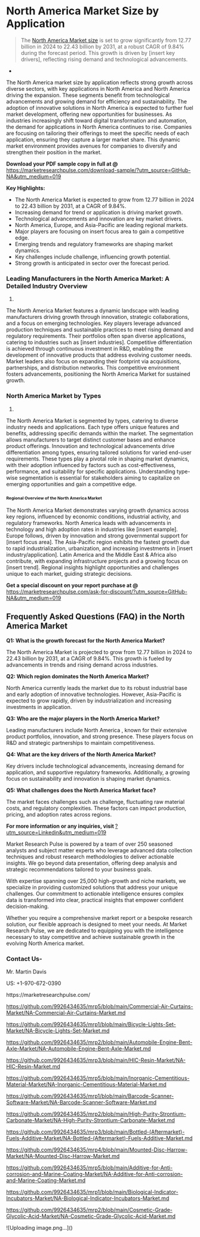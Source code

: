 <h1>North America  Market&nbsp;Size by Application</h1><blockquote><p>The <a href="https://marketresearchpulse.com/download-sample/?utm_source=GitHub-NA&amp;utm_medium=019">North America  Market size</a> is set to grow significantly from 12.77 billion in 2024 to 22.43 billion by 2031, at a robust CAGR of 9.84% during the forecast period. This growth is driven by [insert key drivers], reflecting rising demand and technological advancements.</p></blockquote><ul><li></li></ul><p>The North America  market size by application reflects strong growth across diverse sectors, with key applications in North America  and North America  driving the expansion. These segments benefit from technological advancements and growing demand for efficiency and sustainability. The adoption of innovative solutions in North America  is expected to further fuel market development, offering new opportunities for businesses. As industries increasingly shift toward digital transformation and automation, the demand for applications in North America  continues to rise. Companies are focusing on tailoring their offerings to meet the specific needs of each application, ensuring they capture a larger market share. This dynamic market environment provides avenues for companies to diversify and strengthen their position in the market.</p><p><strong>Download your PDF sample copy in full at @ </strong><a href="https://marketresearchpulse.com/download-sample/?utm_source=GitHub-NA&amp;utm_medium=019">https://marketresearchpulse.com/download-sample/?utm_source=GitHub-NA&amp;utm_medium=019</a></p><p><strong>Key Highlights: </strong></p><ul><li>The North America  Market is expected to grow from 12.77 billion in 2024 to 22.43 billion by 2031, at a CAGR of 9.84%.</li><li>Increasing demand for trend or application is driving market growth.</li><li>Technological advancements and innovation are key market drivers.</li><li>North America, Europe, and Asia-Pacific are leading regional markets.</li><li>Major players are focusing on insert focus area to gain a competitive edge.</li><li>Emerging trends and regulatory frameworks are shaping market dynamics.</li><li>Key challenges include challenge, influencing growth potential.</li><li>Strong growth is anticipated in sector over the forecast period.</li></ul><h3>Leading Manufacturers in the North America  Market: A Detailed Industry Overview</h3><ol><li></li></ol><div class="flex max-w-full flex-col flex-grow"><div class="min-h-8 text-message flex w-full flex-col items-end gap-2 whitespace-normal break-words [.text-message+&amp;]:mt-5" dir="auto" data-message-author-role="assistant" data-message-id="fd8432e4-4910-450d-b182-61b7bfb0a01f" data-message-model-slug="gpt-4o"><div class="flex w-full flex-col gap-1 empty:hidden first:pt-[3px]"><div class="markdown prose w-full break-words dark:prose-invert light"><p>The North America  Market features a dynamic landscape with leading manufacturers driving growth through innovation, strategic collaborations, and a focus on emerging technologies. Key players leverage advanced production techniques and sustainable practices to meet rising demand and regulatory requirements. Their portfolios often span diverse applications, catering to industries such as [insert industries]. Competitive differentiation is achieved through continuous investment in R&amp;D, enabling the development of innovative products that address evolving customer needs. Market leaders also focus on expanding their footprint via acquisitions, partnerships, and distribution networks. This competitive environment fosters advancements, positioning the North America  Market for sustained growth.</p></div></div></div></div><h3>North America  Market by Types</h3><ol><li></li></ol><div class="flex max-w-full flex-col flex-grow"><div class="min-h-8 text-message flex w-full flex-col items-end gap-2 whitespace-normal break-words [.text-message+&amp;]:mt-5" dir="auto" data-message-author-role="assistant" data-message-id="084470be-0bb7-4664-bddf-5156b4f41249" data-message-model-slug="gpt-4o-mini"><div class="flex w-full flex-col gap-1 empty:hidden first:pt-[3px]"><div class="markdown prose w-full break-words dark:prose-invert light"><p>The North America  Market is segmented by types, catering to diverse industry needs and applications. Each type offers unique features and benefits, addressing specific demands within the market. The segmentation allows manufacturers to target distinct customer bases and enhance product offerings. Innovation and technological advancements drive differentiation among types, ensuring tailored solutions for varied end-user requirements. These types play a pivotal role in shaping market dynamics, with their adoption influenced by factors such as cost-effectiveness, performance, and suitability for specific applications. Understanding type-wise segmentation is essential for stakeholders aiming to capitalize on emerging opportunities and gain a competitive edge.</p></div></div></div></div><h3><span style="font-size: 11px;">Regional Overview of the North America  Market</span></h3><div class="flex max-w-full flex-col flex-grow"><div class="min-h-8 text-message flex w-full flex-col items-end gap-2 whitespace-normal break-words [.text-message+&amp;]:mt-5" dir="auto" data-message-author-role="assistant" data-message-id="e9038762-ce64-4e30-91c9-9bd413514231" data-message-model-slug="gpt-4o-mini"><div class="flex w-full flex-col gap-1 empty:hidden first:pt-[3px]"><div class="markdown prose w-full break-words dark:prose-invert light"><p>The North America  Market demonstrates varying growth dynamics across key regions, influenced by economic conditions, industrial activity, and regulatory frameworks. North America leads with advancements in technology and high adoption rates in industries like [insert example]. Europe follows, driven by innovation and strong governmental support for [insert focus area]. The Asia-Pacific region exhibits the fastest growth due to rapid industrialization, urbanization, and increasing investments in [insert industry/application]. Latin America and the Middle East &amp; Africa also contribute, with expanding infrastructure projects and a growing focus on [insert trend]. Regional insights highlight opportunities and challenges unique to each market, guiding strategic decisions.</p></div></div></div></div><p><strong>Get a special discount on your report purchase at @ </strong><a href="https://marketresearchpulse.com/ask-for-discount/?utm_source=GitHub-NA&amp;utm_medium=019">https://marketresearchpulse.com/ask-for-discount/?utm_source=GitHub-NA&amp;utm_medium=019</a></p><h2>Frequently Asked Questions (FAQ) in the North America  Market</h2><p><strong>Q1: What is the growth forecast for the North America  Market?</strong></p><p>The North America  Market is projected to grow from 12.77 billion in 2024 to 22.43 billion by 2031, at a CAGR of 9.84%. This growth is fueled by advancements in trends and rising demand across industries.</p><p><strong>Q2: Which region dominates the North America  Market?</strong></p><p>North America currently leads the market due to its robust industrial base and early adoption of innovative technologies. However, Asia-Pacific is expected to grow rapidly, driven by industrialization and increasing investments in application.</p><p><strong>Q3: Who are the major players in the North America  Market?</strong></p><p>Leading manufacturers include North America , known for their extensive product portfolios, innovation, and strong presence. These players focus on R&amp;D and strategic partnerships to maintain competitiveness.</p><p><strong>Q4: What are the key drivers of the North America  Market?</strong></p><p>Key drivers include technological advancements, increasing demand for application, and supportive regulatory frameworks. Additionally, a growing focus on sustainability and innovation is shaping market dynamics.</p><p><strong>Q5: What challenges does the North America  Market face?</strong></p><p>The market faces challenges such as challenge, fluctuating raw material costs, and regulatory complexities. These factors can impact production, pricing, and adoption rates across regions.</p><p><strong>For more information or any inquiries, visit&nbsp;</strong><a href="?utm_source=Linkedin&utm_medium=019">?utm_source=Linkedin&utm_medium=019</a></p><p>Market Research Pulse is powered by a team of over 250 seasoned analysts and subject matter experts who leverage advanced data collection techniques and robust research methodologies to deliver actionable insights. We go beyond data presentation, offering deep analysis and strategic recommendations tailored to your business goals.</p><p>With expertise spanning over 25,000 high-growth and niche markets, we specialize in providing customized solutions that address your unique challenges. Our commitment to actionable intelligence ensures complex data is transformed into clear, practical insights that empower confident decision-making.</p><p>Whether you require a comprehensive market report or a bespoke research solution, our flexible approach is designed to meet your needs. At Market Research Pulse, we are dedicated to equipping you with the intelligence necessary to stay competitive and achieve sustainable growth in the evolving North America  market.</p><h3><strong>Contact Us-</strong></h3><p>Mr. Martin Davis</p><p>US: +1-970-672-0390</p><p>https://marketresearchpulse.com/</p><p><a href="https://github.com/9926434635/mrp5/blob/main/Commercial-Air-Curtains-Market/NA-Commercial-Air-Curtains-Market.md">https://github.com/9926434635/mrp5/blob/main/Commercial-Air-Curtains-Market/NA-Commercial-Air-Curtains-Market.md</a></p><p><a href="https://github.com/9926434635/mrp1/blob/main/Bicycle-Lights-Set-Market/NA-Bicycle-Lights-Set-Market.md">https://github.com/9926434635/mrp1/blob/main/Bicycle-Lights-Set-Market/NA-Bicycle-Lights-Set-Market.md</a></p><p><a href="https://github.com/9926434635/mrp2/blob/main/Automobile-Engine-Bent-Axle-Market/NA-Automobile-Engine-Bent-Axle-Market.md">https://github.com/9926434635/mrp2/blob/main/Automobile-Engine-Bent-Axle-Market/NA-Automobile-Engine-Bent-Axle-Market.md</a></p><p><a href="https://github.com/9926434635/mrp3/blob/main/HIC-Resin-Market/NA-HIC-Resin-Market.md">https://github.com/9926434635/mrp3/blob/main/HIC-Resin-Market/NA-HIC-Resin-Market.md</a></p><p><a href="https://github.com/9926434635/mrp5/blob/main/Inorganic-Cementitious-Material-Market/NA-Inorganic-Cementitious-Material-Market.md">https://github.com/9926434635/mrp5/blob/main/Inorganic-Cementitious-Material-Market/NA-Inorganic-Cementitious-Material-Market.md</a></p><p><a href="https://github.com/9926434635/mrp1/blob/main/Barcode-Scanner-Software-Market/NA-Barcode-Scanner-Software-Market.md">https://github.com/9926434635/mrp1/blob/main/Barcode-Scanner-Software-Market/NA-Barcode-Scanner-Software-Market.md</a></p><p><a href="https://github.com/9926434635/mrp2/blob/main/High-Purity-Strontium-Carbonate-Market/NA-High-Purity-Strontium-Carbonate-Market.md">https://github.com/9926434635/mrp2/blob/main/High-Purity-Strontium-Carbonate-Market/NA-High-Purity-Strontium-Carbonate-Market.md</a></p><p><a href="https://github.com/9926434635/mrp3/blob/main/Bottled-(Aftermarket)-Fuels-Additive-Market/NA-Bottled-(Aftermarket)-Fuels-Additive-Market.md">https://github.com/9926434635/mrp3/blob/main/Bottled-(Aftermarket)-Fuels-Additive-Market/NA-Bottled-(Aftermarket)-Fuels-Additive-Market.md</a></p><p><a href="https://github.com/9926434635/mrp4/blob/main/Mounted-Disc-Harrow-Market/NA-Mounted-Disc-Harrow-Market.md">https://github.com/9926434635/mrp4/blob/main/Mounted-Disc-Harrow-Market/NA-Mounted-Disc-Harrow-Market.md</a></p><p><a href="https://github.com/9926434635/mrp5/blob/main/Additive-for-Anti-corrosion-and-Marine-Coating-Market/NA-Additive-for-Anti-corrosion-and-Marine-Coating-Market.md">https://github.com/9926434635/mrp5/blob/main/Additive-for-Anti-corrosion-and-Marine-Coating-Market/NA-Additive-for-Anti-corrosion-and-Marine-Coating-Market.md</a></p><p><a href="https://github.com/9926434635/mrp1/blob/main/Biological-Indicator-Incubators-Market/NA-Biological-Indicator-Incubators-Market.md">https://github.com/9926434635/mrp1/blob/main/Biological-Indicator-Incubators-Market/NA-Biological-Indicator-Incubators-Market.md</a></p><p><a href="https://github.com/9926434635/mrp2/blob/main/Cosmetic-Grade-Glycolic-Acid-Market/NA-Cosmetic-Grade-Glycolic-Acid-Market.md">https://github.com/9926434635/mrp2/blob/main/Cosmetic-Grade-Glycolic-Acid-Market/NA-Cosmetic-Grade-Glycolic-Acid-Market.md</a></p>
![Uploading image.png…]()
